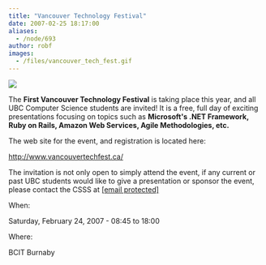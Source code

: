```yaml
---
title: "Vancouver Technology Festival"
date: 2007-02-25 18:17:00
aliases:
  - /node/693
author: robf
images:
  - /files/vancouver_tech_fest.gif
---
```


[![](/files/vancouver_tech_fest.gif)](http://www.vancouvertechfest.ca/)

The **First Vancouver Technology Festival** is taking place this year, and all
UBC Computer Science students are invited! It is a free, full day of exciting
presentations focusing on topics such as
**Microsoft's .NET Framework, Ruby on Rails, Amazon Web Services, Agile Methodologies, etc.**

The web site for the event, and registration is located here:

http://www.vancouvertechfest.ca/

The invitation is not only open to simply attend the event, if any
current or past UBC students would like to give a presentation or
sponsor the event, please contact the CSSS at [\[email protected\]](/cdn-cgi/l/email-protection#a7c4d4d4d4e7c4d4d4d489c4d489d2c5c489c4c6)

When:

Saturday, February 24, 2007 - 08:45 to 18:00

Where:

BCIT Burnaby

